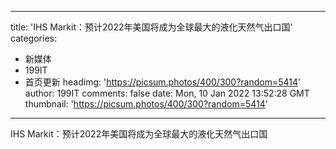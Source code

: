 
---
title: 'IHS Markit：预计2022年美国将成为全球最大的液化天然气出口国'
categories: 
 - 新媒体
 - 199IT
 - 首页更新
headimg: 'https://picsum.photos/400/300?random=5414'
author: 199IT
comments: false
date: Mon, 10 Jan 2022 13:52:28 GMT
thumbnail: 'https://picsum.photos/400/300?random=5414'
---

<div>   
IHS Markit：预计2022年美国将成为全球最大的液化天然气出口国  
</div>
            